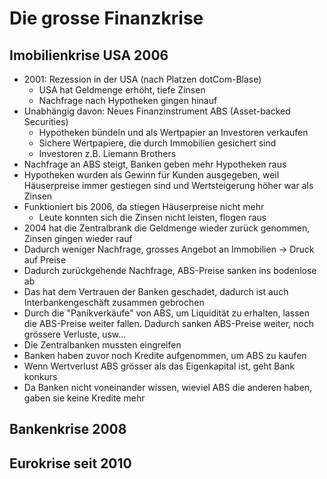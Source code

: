 # Die grosse Finanzkrise
## Imobilienkrise USA 2006
- 2001: Rezession in der USA (nach Platzen dotCom-Blase)
    - USA hat Geldmenge erhöht, tiefe Zinsen
    - Nachfrage nach Hypotheken gingen hinauf
- Unabhängig davon: Neues Finanzinstrument ABS (Asset-backed Securities)
    - Hypotheken bündeln und als Wertpapier an Investoren verkaufen
    - Sichere Wertpapiere, die durch Immobilien gesichert sind
    - Investoren z.B. Liemann Brothers
- Nachfrage an ABS steigt, Banken geben mehr Hypotheken raus
- Hypotheken wurden als Gewinn für Kunden ausgegeben, weil Häuserpreise immer gestiegen sind und Wertsteigerung höher war als Zinsen
- Funktioniert bis 2006, da stiegen Häuserpreise nicht mehr
    - Leute konnten sich die Zinsen nicht leisten, flogen raus
- 2004 hat die Zentralbrank die Geldmenge wieder zurück genommen, Zinsen gingen wieder rauf
- Dadurch weniger Nachfrage, grosses Angebot an Immobilien ->  Druck auf Preise
- Dadurch zurückgehende Nachfrage, ABS-Preise sanken ins bodenlose ab
- Das hat dem Vertrauen der Banken geschadet, dadurch ist auch Interbankengeschäft zusammen gebrochen
- Durch die "Panikverkäufe" von ABS, um Liquidität zu erhalten, lassen die ABS-Preise weiter fallen. Dadurch sanken ABS-Preise weiter, noch grössere Verluste, usw...
- Die Zentralbanken mussten eingreifen
- Banken haben zuvor noch Kredite aufgenommen, um ABS zu kaufen
- Wenn Wertverlust ABS grösser als das Eigenkapital ist, geht Bank konkurs
- Da Banken nicht voneinander wissen, wieviel ABS die anderen haben, gaben sie keine Kredite mehr
## Bankenkrise 2008

## Eurokrise seit 2010
